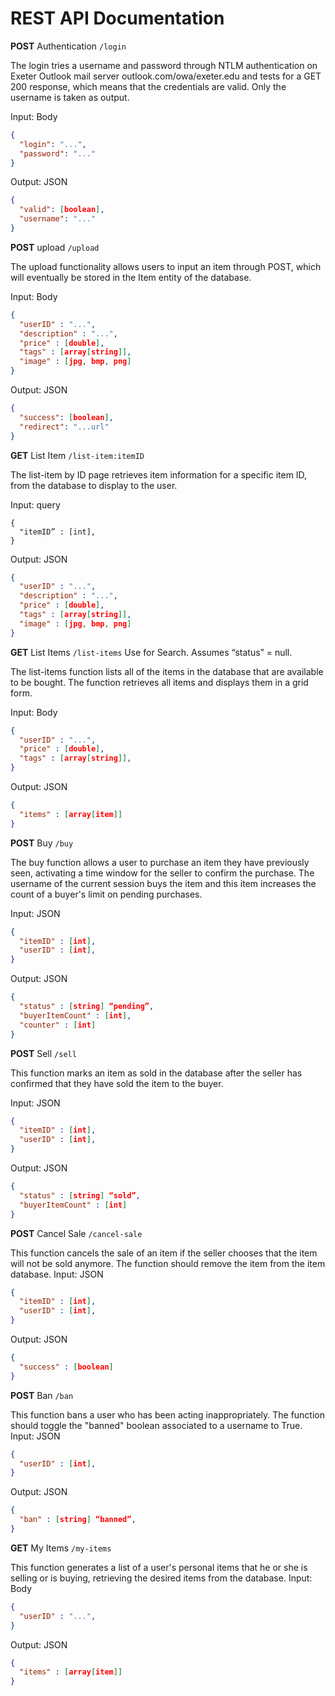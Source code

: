 # REST API Documentation

**POST** Authentication
`/login`

The login tries a username and password through NTLM authentication on Exeter Outlook mail server outlook.com/owa/exeter.edu and tests for a GET 200 response, which means that the credentials are valid. Only the username is taken as output.

Input: Body
```json
{
  "login": "...",
  "password": "..."
}
```

Output: JSON
```json
{
  "valid": [boolean],
  "username": "..."
}
```

**POST** upload
`/upload`

The upload functionality allows users to input an item through POST, which will eventually be stored in the Item entity of the database.

Input: Body
```json
{
  "userID" : "...",
  "description" : "...",
  "price" : [double],
  "tags" : [array[string]],
  "image" : [jpg, bmp, png]
}
```

Output: JSON
```json
{
  "success": [boolean],
  "redirect": "...url"
}
```

**GET** List Item
`/list-item:itemID`

The list-item by ID page retrieves item information for a specific item ID, from the database to display to the user.

Input: query

```
{
  "itemID” : [int],
}
```

Output: JSON
```json
{
  "userID" : "...",
  "description" : "...",
  "price" : [double],
  "tags" : [array[string]],
  "image" : [jpg, bmp, png]
}
```

**GET** List Items
`/list-items`
Use for Search. Assumes “status” = null.

The list-items function lists all of the items in the database that are available to be bought. The function retrieves all items and displays them in a grid form.

Input: Body
```json
{
  "userID" : "...",
  "price" : [double],
  "tags" : [array[string]],
}
```

Output: JSON
```json
{
  "items" : [array[item]]
}
```

**POST** Buy
`/buy`

The buy function allows a user to purchase an item they have previously seen, activating a time window for the seller to confirm the purchase. The username of the current session buys the item and this item increases the count of a buyer's limit on pending purchases.

Input: JSON
```json
{
  "itemID" : [int],
  "userID" : [int],
}
```

Output: JSON
```json
{
  "status" : [string] “pending”,
  "buyerItemCount" : [int],
  "counter" : [int]
}
```

**POST** Sell
`/sell`

This function marks an item as sold in the database after the seller has confirmed that they have sold the item to the buyer.

Input: JSON
```json
{
  "itemID" : [int],
  "userID" : [int],
}
```

Output: JSON
```json
{
  "status" : [string] “sold”,
  "buyerItemCount" : [int]
}
```

**POST** Cancel Sale
`/cancel-sale`

This function cancels the sale of an item if the seller chooses that the item will not be sold anymore. The function should remove the item from the item database.
Input: JSON
```json
{
  "itemID" : [int],
  "userID" : [int],
}
```

Output: JSON
```json
{
  "success" : [boolean]
}
```

**POST** Ban
`/ban`

This function bans a user who has been acting inappropriately. The function should toggle the "banned" boolean associated to a username to True.
Input: JSON
```json
{
  "userID" : [int],
}
```

Output: JSON
```json
{
  "ban" : [string] “banned”,
}
```

**GET** My Items
`/my-items`

This function generates a list of a user's personal items that he or she is selling or is buying, retrieving the desired items from the database.
Input: Body
```json
{
  "userID" : "...",
}
```

Output: JSON
```json
{
  "items" : [array[item]]
}
```
